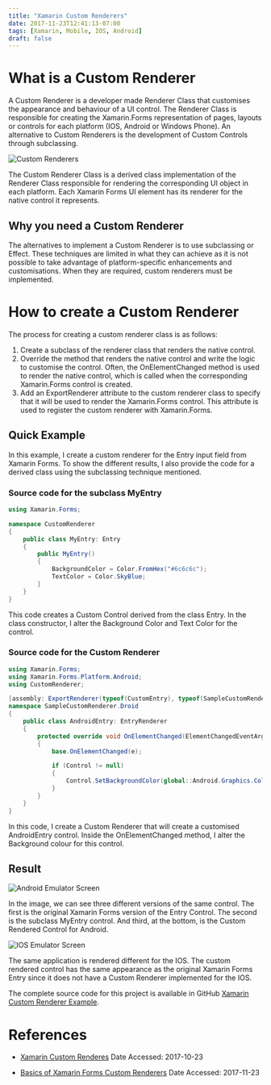 ```yaml
---
title: "Xamarin Custom Renderers"
date: 2017-11-23T12:41:13-07:00
tags: [Xamarin, Mobile, IOS, Android]
draft: false
---
```


# What is a Custom Renderer

A Custom Renderer is a developer made Renderer Class that customises the appearance and behaviour of a UI control. The Renderer Class is responsible for creating the Xamarin.Forms representation of pages, layouts or controls for each platform (IOS, Android or Windows Phone). An alternative to Custom Renderers is the development of Custom Controls through subclassing.

<img class="pure-u-1-1" src="../../img/Artboard8.png" alt="Custom Renderers">

The Custom Renderer Class is a derived class implementation of the Renderer Class responsible for rendering the corresponding UI object in each platform. Each Xamarin Forms UI element has its renderer for the native control it represents.

## Why you need a Custom Renderer

The alternatives to implement a Custom Renderer is to use subclassing or Effect. These techniques are limited in what they can achieve as it is not possible to take advantage of platform-specific enhancements and customisations. When they are required, custom renderers must be implemented.

# How to create a Custom Renderer

The process for creating a custom renderer class is as follows:

1. Create a subclass of the renderer class that renders the native control.
2. Override the method that renders the native control and write the logic to customise the control. Often, the OnElementChanged method is used to render the native control, which is called when the corresponding Xamarin.Forms control is created.
3. Add an ExportRenderer attribute to the custom renderer class to specify that it will be used to render the Xamarin.Forms control. This attribute is used to register the custom renderer with Xamarin.Forms.

## Quick Example

In this example, I create a custom renderer for the Entry input field from Xamarin Forms. To show the different results, I also provide the code for a derived class using the subclassing technique mentioned.

### Source code for the subclass MyEntry

```cs
using Xamarin.Forms;

namespace CustomRenderer
{
    public class MyEntry: Entry
    {
        public MyEntry()
        {
            BackgroundColor = Color.FromHex("#6c6c6c");
            TextColor = Color.SkyBlue;
        }
    }
}
```

This code creates a Custom Control derived from the class Entry. In the class constructor, I alter the Background Color and Text Color for the control.

### Source code for the Custom Renderer

```cs
using Xamarin.Forms;
using Xamarin.Forms.Platform.Android;
using CustomRenderer;

[assembly: ExportRenderer(typeof(CustomEntry), typeof(SampleCustomRenderer.Droid.AndroidEntry))]
namespace SampleCustomRenderer.Droid
{
    public class AndroidEntry: EntryRenderer
    {
        protected override void OnElementChanged(ElementChangedEventArgs<Entry> e)
        {
            base.OnElementChanged(e);

            if (Control != null)
            {
                Control.SetBackgroundColor(global::Android.Graphics.Color.LightGreen);
            }
        }
    }
}
```

In this code, I create a Custom Renderer that will create a customised AndroidEntry control. Inside the OnElementChanged method, I alter the Background colour for this control.

## Result

<img class="pure-u-1-3" src="../../img/AndroidEmulator.png" alt="Android Emulator Screen">

In the image, we can see three different versions of the same control. The first is the original Xamarin Forms version of the Entry Control. The second is the subclass MyEntry control. And third, at the bottom, is the Custom Rendered Control for Android.

<img class="pure-u-1-3" src="../../img/IOSEmulator.png" alt="IOS Emulator Screen">

The same application is rendered different for the IOS. The custom rendered control has the same appearance as the original Xamarin Forms Entry since it does not have a Custom Renderer implemented for the IOS.

The complete source code for this project is available in GitHub [Xamarin Custom Renderer Example](https://github.com/alex-santiago/Xamarin-Custom-Renderer-Example).

# References

- [Xamarin Custom Renderes](https://developer.xamarin.com/guides/xamarin-forms/application-fundamentals/custom-renderer/) Date Accessed: 2017-10-23

- [Basics of Xamarin Forms Custom Renderers](https://xamarinhelp.com/basics-xamarin-forms-custom-renderers/) Date Accessed: 2017-11-23
